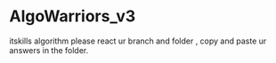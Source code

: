 # AlgoWarriors_v3
itskills algorithm    please react ur branch and folder , copy and paste ur answers in the folder. 

